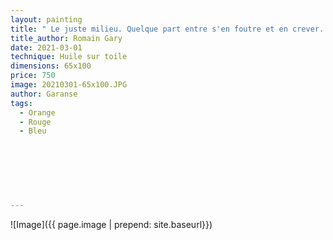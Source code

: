 ```yaml
---
layout: painting
title: " Le juste milieu. Quelque part entre s'en foutre et en crever. Entre d'enfermer à double tour et laisser entrer le monde entier. Ne pas se durcir mais ne pas se laisser détruire non plus. Très difficile. "                      
title_author: Romain Gary                                           
date: 2021-03-01
technique: Huile sur toile 
dimensions: 65x100
price: 750
image: 20210301-65x100.JPG
author: Garanse
tags:
  - Orange
  - Rouge
  - Bleu
  
  
  
  
  
  
  
---
```

![Image]({{ page.image | prepend: site.baseurl}})

